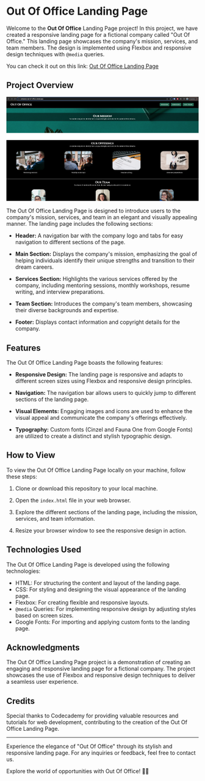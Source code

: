 # Out Of Office Landing Page 

Welcome to the **Out Of Office** Landing Page project! In this project, we have created a responsive landing page for a fictional company called "Out Of Office." This landing page showcases the company's mission, services, and team members. The design is implemented using Flexbox and responsive design techniques with `@media` queries.

You can check it out on this link: [Out Of Office Landing Page](https://company-out-of-office.vercel.app/) 

## Project Overview

![Screenshot](OOO.png)

The Out Of Office Landing Page is designed to introduce users to the company's mission, services, and team in an elegant and visually appealing manner. The landing page includes the following sections:

- **Header:** A navigation bar with the company logo and tabs for easy navigation to different sections of the page.

- **Main Section:** Displays the company's mission, emphasizing the goal of helping individuals identify their unique strengths and transition to their dream careers.

- **Services Section:** Highlights the various services offered by the company, including mentoring sessions, monthly workshops, resume writing, and interview preparations.

- **Team Section:** Introduces the company's team members, showcasing their diverse backgrounds and expertise.

- **Footer:** Displays contact information and copyright details for the company.

## Features

The Out Of Office Landing Page boasts the following features:

- **Responsive Design:** The landing page is responsive and adapts to different screen sizes using Flexbox and responsive design principles.

- **Navigation:** The navigation bar allows users to quickly jump to different sections of the landing page.

- **Visual Elements:** Engaging images and icons are used to enhance the visual appeal and communicate the company's offerings effectively.

- **Typography:** Custom fonts (Cinzel and Fauna One from Google Fonts) are utilized to create a distinct and stylish typographic design.

## How to View

To view the Out Of Office Landing Page locally on your machine, follow these steps:

1. Clone or download this repository to your local machine.

2. Open the `index.html` file in your web browser.

3. Explore the different sections of the landing page, including the mission, services, and team information.

4. Resize your browser window to see the responsive design in action.

## Technologies Used

The Out Of Office Landing Page is developed using the following technologies:

- HTML: For structuring the content and layout of the landing page.
- CSS: For styling and designing the visual appearance of the landing page.
- Flexbox: For creating flexible and responsive layouts.
- `@media` Queries: For implementing responsive design by adjusting styles based on screen sizes.
- Google Fonts: For importing and applying custom fonts to the landing page.

## Acknowledgments

The Out Of Office Landing Page project is a demonstration of creating an engaging and responsive landing page for a fictional company. The project showcases the use of Flexbox and responsive design techniques to deliver a seamless user experience.

## Credits

Special thanks to Codecademy for providing valuable resources and tutorials for web development, contributing to the creation of the Out Of Office Landing Page.

---

Experience the elegance of "Out Of Office" through its stylish and responsive landing page. For any inquiries or feedback, feel free to contact us.

Explore the world of opportunities with Out Of Office! 🌟✨
